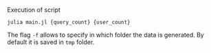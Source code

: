 Execution of script

```julia main.jl {query_count} {user_count}```

The flag `-f` allows to specify in which folder the data is generated. By default it is saved in `tmp` folder.